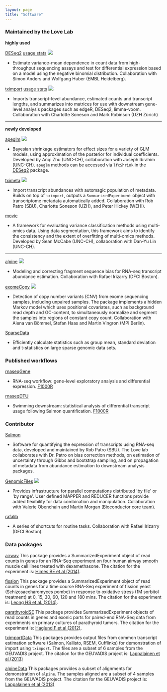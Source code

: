 ```yaml
---
layout: page
title: "Software"
---
```


### Maintained by the Love Lab

**highly used**

<a class="btn btn-primary"
href="https://bioconductor.org/packages/DESeq2"
role="button">DESeq2</a>
<a class="btn btn-secondary"
href="https://bioconductor.org/packages/stats/bioc/DESeq2/"
role="button">usage stats</a>
<img src="https://bioconductor.org/shields/years-in-bioc/DESeq2.svg">

* Estimate variance-mean dependence in count data from high-throughput
sequencing assays and test for differential expression based on a
model using the negative binomial distribution.
Collaboration with Simon Anders and Wolfgang Huber (EMBL Heidelberg).

<a class="btn btn-primary"
href="https://bioconductor.org/packages/tximport"
role="button">tximport</a>
<a class="btn btn-secondary"
href="https://bioconductor.org/packages/stats/bioc/tximport/"
role="button">usage stats</a>
<img src="https://bioconductor.org/shields/years-in-bioc/tximport.svg">

* Imports transcript-level abundance, estimated counts and transcript
lengths, and summarizes into matrices for use with downstream
gene-level analysis packages such as edgeR, DESeq2, limma-voom.
Collaboration with Charlotte Soneson and Mark Robinson (UZH Zürich)

---

**newly developed**

<a class="btn btn-primary"
href="https://bioconductor.org/packages/apeglm"
role="button">apeglm</a>
<img src="https://bioconductor.org/shields/years-in-bioc/apeglm.svg">

* Bayesian shrinkage estimators for effect sizes for a variety of GLM
models, using approximation of the posterior for individual
coefficients.  Developed by Anqi Zhu (UNC-CH), collaboration with
Joseph Ibrahim (UNC-CH). `apeglm` methods can be accessed via `lfcShrink`
in the [DESeq2](http://bioconductor.org/packages/DESeq2) package.

<a class="btn btn-primary"
href="https://bioconductor.org/packages/tximeta"
role="button">tximeta</a>
<img src="https://bioconductor.org/shields/years-in-bioc/tximeta.svg">

* Import transcript abundances with automagic population of metadata.
Builds on top of `tximport`, outputs a `SummarizedExperiment` object
with transcriptome metadata automatically added. Collaboration with
Rob Patro (SBU), Charlotte Soneson (UZH), and Peter Hickey (WEHI).

<a class="btn btn-primary"
href="https://github.com/mccabes292/movie"
role="button">movie</a>

* A framework for evaluating variance classification methods using
  multi-omics data. Using data segmentation, this framework aims to
  identify the consistency and the extent of overfitting of
  multi-omics methods. Developed by Sean McCabe (UNC-CH),
  collaboration with Dan-Yu Lin (UNC-CH).


---

<a class="btn btn-primary"
href="https://bioconductor/packages/alpine"
role="button">alpine</a>
<img src="https://bioconductor.org/shields/years-in-bioc/alpine.svg">

* Modeling and correcting fragment sequence bias for RNA-seq transcript
abundance estimation. 
Collaboration with Rafael Irizarry (DFCI Boston).

<a class="btn btn-primary"
href="https://bioconductor.org/packages/exomeCopy"
role="button">exomeCopy</a>
<img src="https://bioconductor.org/shields/years-in-bioc/exomeCopy.svg">

* Detection of copy number variants (CNV) from exome sequencing samples,
including unpaired samples. The package implements a hidden Markov
model which uses positional covariates, such as background read depth
and GC-content, to simultaneously normalize and segment the samples
into regions of constant copy count.
Collaboration with Alena van Bömmel, Stefan Haas and Martin Vingron
(MPI Berlin).

<a class="btn btn-primary"
href="http://github.com/mikelove/SparseData"
role="button">SparseData</a>

* Efficiently calculate statistics such as group mean, standard
deviation and t-statistics on large sparse genomic data sets.

### Published workflows

<a class="btn btn-primary"
href="https://bioconductor.org/packages/rnaseqGene"
role="button">rnaseqGene</a>

* RNA-seq workflow: gene-level exploratory analysis and differential
  expression. [F1000R](https://doi.org/10.12688/f1000research.7035.2)

<a class="btn btn-primary"
href="https://bioconductor.org/packages/rnaseqDTU"
role="button">rnaseqDTU</a>

* Swimming downstream: statistical analysis of differential transcript
  usage following Salmon quantification.
  [F1000R](https://doi.org/10.12688/f1000research.15398.3)

### Contributor

<a class="btn btn-primary"
href="https://combine-lab.github.io/salmon/"
role="button">Salmon</a>

* Software for quantifying
the expression of transcripts using RNA-seq data, developed and
maintained by Rob Patro (SBU). The Love lab collaborates with
Dr. Patro on bias correction methods, on estimation of uncertainty
through Gibbs and bootstrap sampling, and on propagation 
of metadata from abundance estimation to downstream analysis packages.

<a class="btn btn-primary"
href="http://bioconductor.org/packages/GenomicFiles"
role="button">GenomicFiles</a>
<img src="http://bioconductor.org/shields/years-in-bioc/GenomicFiles.svg">

* Provides infrastructure for parallel computations
distributed 'by file' or 'by range'. User defined MAPPER and REDUCER
functions provide added flexibility for data combination and manipulation.
Collaboration with Valerie Obenchain and Martin Morgan (Bioconductor
core team).

<a class="btn btn-primary"
href="https://cran.r-project.org/package=rafalib"
role="button">rafalib</a>

* A series of shortcuts for routine tasks.
Collaboration with Rafael Irizarry (DFCI Boston).

### Data packages

[airway](http://bioconductor.org/packages/release/data/experiment/html/airway.html)
This package provides a SummarizedExperiment object of read counts in
genes for an RNA-Seq experiment on four human airway smooth muscle
cell lines treated with dexamethasone.
The citation for the experiment is:
[Himes BE et al (2014)](http://www.ncbi.nlm.nih.gov/pmc/articles/PMC4057123/).

[fission](http://bioconductor.org/packages/release/data/experiment/html/fission.html)
This package provides a SummarizedExperiment object of read counts in
genes for a time course RNA-Seq experiment of fission yeast
(Schizosaccharomyces pombe) in response to oxidative stress (1M
sorbitol treatment) at 0, 15, 30, 60, 120 and 180 mins.
The citation for the experiment is:
[Leong HS et al. (2014)](http://www.ncbi.nlm.nih.gov/pmc/articles/PMC4050258/).

[parathyroidSE](http://bioconductor.org/packages/release/data/experiment/html/parathyroidSE.html)
This package provides SummarizedExperiment objects of read counts in
genes and exonic parts for paired-end RNA-Seq data from experiments on
primary cultures of parathyroid tumors.
The citation for the experiment is:
[Haglund F et al (2012)](http://www.ncbi.nlm.nih.gov/pubmed/23024189).

[tximportData](https://bioconductor.org/packages/tximportData)
This packages provides output files from common transcript estimation
software (Salmon, Kallisto, RSEM, Cufflinks) for demonstration of
import using `tximport`. The files are a subset of 6 samples from the
GEUVADIS project. The citation for the GEUVADIS project is:
[Lappalainen et al (2013)](http://www.nature.com/nature/journal/v501/n7468/full/nature12531.html?WT.ec_id=NATURE-20130926)

[alpineData](https://bioconductor.org/packages/alpineData)
This packages provides a subset of alignments for demonstration of
`alpine`. The samples aligned are a subset of 4 samples from the
GEUVADIS project. The citation for the GEUVADIS project is:
[Lappalainen et al (2013)](http://www.nature.com/nature/journal/v501/n7468/full/nature12531.html?WT.ec_id=NATURE-20130926)
